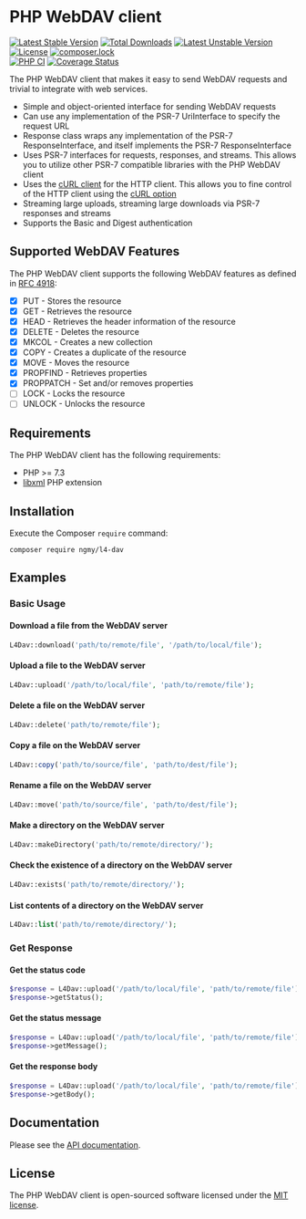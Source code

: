 # PHP WebDAV client
[![Latest Stable Version](https://poser.pugx.org/ngmy/l4-dav/v)](//packagist.org/packages/ngmy/l4-dav)
[![Total Downloads](https://poser.pugx.org/ngmy/l4-dav/downloads)](//packagist.org/packages/ngmy/l4-dav)
[![Latest Unstable Version](https://poser.pugx.org/ngmy/l4-dav/v/unstable)](//packagist.org/packages/ngmy/l4-dav)
[![License](https://poser.pugx.org/ngmy/l4-dav/license)](//packagist.org/packages/ngmy/l4-dav)
[![composer.lock](https://poser.pugx.org/ngmy/l4-dav/composerlock)](//packagist.org/packages/ngmy/l4-dav)<br>
[![PHP CI](https://github.com/ngmy/l4-dav/workflows/PHP%20CI/badge.svg)](https://github.com/ngmy/l4-dav/actions?query=workflow%3A%22PHP+CI%22)
[![Coverage Status](https://coveralls.io/repos/github/ngmy/l4-dav/badge.svg?branch=master)](https://coveralls.io/github/ngmy/l4-dav?branch=master)

The PHP WebDAV client that makes it easy to send WebDAV requests and trivial to integrate with web services.

- Simple and object-oriented interface for sending WebDAV requests
- Can use any implementation of the PSR-7 UriInterface to specify the request URL
- Response class wraps any implementation of the PSR-7 ResponseInterface, and itself implements the PSR-7 ResponseInterface
- Uses PSR-7 interfaces for requests, responses, and streams. This allows you to utilize other PSR-7 compatible libraries with the PHP WebDAV client
- Uses the [cURL client](https://github.com/php-http/curl-client) for the HTTP client. This allows you to fine control of the HTTP client using the [cURL option](https://www.php.net/manual/en/function.curl-setopt.php)
- Streaming large uploads, streaming large downloads via PSR-7 responses and streams
- Supports the Basic and Digest authentication

## Supported WebDAV Features
The PHP WebDAV client supports the following WebDAV features as defined in [RFC 4918](https://tools.ietf.org/html/rfc4918):

- [x] PUT - Stores the resource
- [x] GET - Retrieves the resource
- [x] HEAD - Retrieves the header information of the resource
- [x] DELETE - Deletes the resource
- [x] MKCOL - Creates a new collection
- [x] COPY - Creates a duplicate of the resource
- [x] MOVE - Moves the resource
- [x] PROPFIND - Retrieves properties
- [x] PROPPATCH - Set and/or removes properties
- [ ] LOCK - Locks the resource
- [ ] UNLOCK - Unlocks the resource

## Requirements
The PHP WebDAV client has the following requirements:

* PHP >= 7.3
* [libxml](https://www.php.net/manual/en/book.libxml.php) PHP extension

## Installation
Execute the Composer `require` command:
```console
composer require ngmy/l4-dav
```

## Examples

### Basic Usage
#### Download a file from the WebDAV server

```php
L4Dav::download('path/to/remote/file', '/path/to/local/file');
```

#### Upload a file to the WebDAV server

```php
L4Dav::upload('/path/to/local/file', 'path/to/remote/file');
```

#### Delete a file on the WebDAV server

```php
L4Dav::delete('path/to/remote/file');
```

#### Copy a file on the WebDAV server

```php
L4Dav::copy('path/to/source/file', 'path/to/dest/file');
```

#### Rename a file on the WebDAV server

```php
L4Dav::move('path/to/source/file', 'path/to/dest/file');
```

#### Make a directory on the WebDAV server

```php
L4Dav::makeDirectory('path/to/remote/directory/');
```

#### Check the existence of a directory on the WebDAV server

```php
L4Dav::exists('path/to/remote/directory/');
```

#### List contents of a directory on the WebDAV server

```php
L4Dav::list('path/to/remote/directory/');
```

### Get Response
#### Get the status code
```php
$response = L4Dav::upload('/path/to/local/file', 'path/to/remote/file');
$response->getStatus();
```

#### Get the status message
```php
$response = L4Dav::upload('/path/to/local/file', 'path/to/remote/file');
$response->getMessage();
```

#### Get the response body
```php
$response = L4Dav::upload('/path/to/local/file', 'path/to/remote/file');
$response->getBody();
```

## Documentation

Please see the [API documentation](https://ngmy.github.io/l4-dav/api/).

## License
The PHP WebDAV client is open-sourced software licensed under the [MIT license](http://opensource.org/licenses/MIT).
